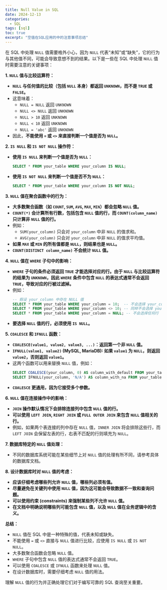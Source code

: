 ```yaml
---
title: Null Value in SQL
date: 2024-12-13
categories:
  - SQL
tags: [sql]
toc: true
excerpt: "空值在SQL应用的中的注意事项总结"
---
```


在 SQL 中处理 `NULL` 值需要格外小心，因为 `NULL` 代表“未知”或“缺失”，它的行为与其他值不同，可能会导致意想不到的结果。以下是一些在 SQL 中处理 `NULL` 值时需要注意的关键事项：

**1. `NULL` 值与比较运算符：**

   - **`NULL` 与任何值的比较（包括 `NULL` 本身）都返回 `UNKNOWN`，而不是 `TRUE` 或 `FALSE`。**
   - 这意味着：
      - `NULL = NULL`  返回 `UNKNOWN`
      - `NULL <> NULL` 返回 `UNKNOWN`
      - `NULL > 10`  返回 `UNKNOWN`
      - `NULL < 10`  返回 `UNKNOWN`
      - `NULL = 'abc'` 返回 `UNKNOWN`
   - 因此，**不能使用 `=` 或 `<>` 来直接判断一个值是否为 `NULL`。**

**2. `IS NULL` 和 `IS NOT NULL` 操作符：**

   - **使用 `IS NULL` 来判断一个值是否为 `NULL`：**
      ```sql
      SELECT * FROM your_table WHERE your_column IS NULL;
      ```
   - **使用 `IS NOT NULL` 来判断一个值是否不为 `NULL`：**
      ```sql
      SELECT * FROM your_table WHERE your_column IS NOT NULL;
      ```

**3. `NULL` 值在聚合函数中的行为：**

   - **大多数聚合函数（如 `COUNT`, `SUM`, `AVG`, `MAX`, `MIN`）都会忽略 `NULL` 值。**
   - **`COUNT(*)` 会计算所有行数，包括包含 `NULL` 值的行，而 `COUNT(column_name)` 只计算非 `NULL` 值的行。**
   - 例如：
     - `SUM(your_column)` 只会对 `your_column` 中非 `NULL` 的值求和。
     - `AVG(your_column)` 只会对 `your_column` 中非 `NULL` 的值求平均值。
   - **如果 `MAX` 或 `MIN` 的所有值都是 `NULL`，则结果也是 `NULL`。**
   - **`COUNT(DISTINCT column_name)` 不会统计 `NULL` 值。**

**4. `NULL` 值在 `WHERE` 子句中的影响：**

   - **`WHERE` 子句的条件必须返回 `TRUE` 才能选择对应的行。由于 `NULL` 与比较运算符的结果为 `UNKNOWN`，因此 `WHERE` 条件中包含 `NULL` 的表达式通常不会返回 `TRUE`，导致对应的行被过滤掉。**
   - 例如：
      ```sql
      -- 假设 your_column 中存在 NULL 值
      SELECT * FROM your_table WHERE your_column = 10;  -- 不会选择 your_column 为 NULL 的行
      SELECT * FROM your_table WHERE your_column <> 10; -- 同样不会选择 your_column 为 NULL 的行
      SELECT * FROM your_table WHERE your_column = NULL; -- 不会选择任何行
      ```
   - **要选择 `NULL` 值的行，必须使用 `IS NULL`。**

**5. `COALESCE` 和 `IFNULL` 函数：**

   - **`COALESCE(value1, value2, value3, ...)`：返回第一个非 `NULL` 值。**
   - **`IFNULL(value1, value2)` (MySQL, MariaDB): 如果 `value1` 为 `NULL`，则返回 `value2`，否则返回 `value1`。**
   - 这两个函数可以用来替换 `NULL` 值，例如：
      ```sql
      SELECT COALESCE(your_column, 0) AS column_with_default FROM your_table; -- 将 NULL 替换为 0
      SELECT IFNULL(your_column, 'N/A') AS column_with_na FROM your_table; -- 将 NULL 替换为 'N/A'
      ```
   - **`COALESCE` 更通用，因为它接受多个参数。**

**6. `NULL` 值在连接操作中的影响：**

   - **`JOIN` 操作默认情况下会排除连接列中包含 `NULL` 值的行。**
   - **可以使用 `LEFT JOIN`, `RIGHT JOIN` 或 `FULL OUTER JOIN` 来包含 `NULL` 值相关的行。**
   - 例如，如果两个表连接的列中存在 `NULL` 值，`INNER JOIN` 将会排除这些行，而 `LEFT JOIN` 会保留左表的行，右表不匹配的行则填充为 `NULL`。

**7. 数据库特定的 `NULL` 值处理：**

   - 不同的数据库系统可能在某些细节上对 `NULL` 值的处理有所不同，请参考具体的数据库文档。

**8. 设计数据库时对 `NULL` 值的考虑：**

   - **应该仔细考虑哪些列允许 `NULL` 值，哪些列必须有值。**
   - **尽量避免在关键列中使用 `NULL` 值，因为这可能会导致数据不一致和查询问题。**
   - **可以使用约束 (constraints) 来强制某些列不允许 `NULL` 值。**
   - **在文档中明确说明哪些列可能包含 `NULL` 值，以及 `NULL` 值在业务逻辑中的含义。**

**总结：**

- `NULL` 值在 SQL 中是一种特殊的值，代表未知或缺失。
- 不能使用 `=` 或 `<>` 直接与 `NULL` 值进行比较，应使用 `IS NULL` 或 `IS NOT NULL`。
- 大多数聚合函数会忽略 `NULL` 值。
- `WHERE` 子句中包含 `NULL` 值的表达式通常不会返回 `TRUE`。
- 可以使用 `COALESCE` 或 `IFNULL` 函数来处理 `NULL` 值。
- 在设计数据库时，需要仔细考虑 `NULL` 值的用法。

理解 `NULL` 值的行为并正确处理它们对于编写可靠的 SQL 查询至关重要。
